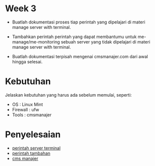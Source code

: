 # Week 3
- Buatlah dokumentasi proses tiap perintah yang dipelajari di materi manage server with terminal.

- Tambahkan perintah perintah yang dapat membantumu untuk me-manage/me-monitoring sebuah server yang tidak dipelajari di materi manage server with terminal.

- Buatlah dokumentasi terpisah mengenai cmsmanajer.com dari awal hingga selesai.

# Kebutuhan
Jelaskan kebutuhan yang harus ada sebelum memulai, seperti:
- OS       : Linux Mint
- Firewall : ufw
- Tools    : cmsmanajer

# Penyelesaian
- [perintah server terminal](perintah-server-terminal.md)
- [perintah tambahan](perintah-tambahan.md)
- [cms manajer](cms-manajer.md)
